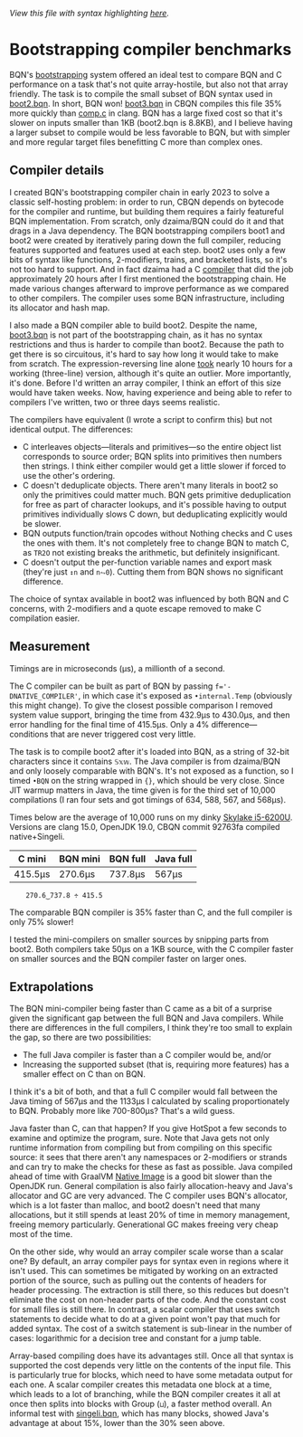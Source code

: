 *View this file with syntax highlighting [here](https://mlochbaum.github.io/BQN/implementation/bootbench.html).*

# Bootstrapping compiler benchmarks

BQN's [bootstrapping](../src/bootstrap) system offered an ideal test to compare BQN and C performance on a task that's not quite array-hostile, but also not that array friendly. The task is to compile the small subset of BQN syntax used in [boot2.bqn](../src/bootstrap/boot2.bqn). In short, BQN won! [boot3.bqn](../src/bootstrap/boot3.bqn) in CBQN compiles this file 35% more quickly than [comp.c](https://github.com/dzaima/CBQN/blob/master/src/opt/comp.c) in clang. BQN has a large fixed cost so that it's slower on inputs smaller than 1KB (boot2.bqn is 8.8KB), and I believe having a larger subset to compile would be less favorable to BQN, but with simpler and more regular target files benefitting C more than complex ones.

## Compiler details

I created BQN's bootstrapping compiler chain in early 2023 to solve a classic self-hosting problem: in order to run, CBQN depends on bytecode for the compiler and runtime, but building them requires a fairly featureful BQN implementation. From scratch, only dzaima/BQN could do it and that drags in a Java dependency. The BQN bootstrapping compilers boot1 and boot2 were created by iteratively paring down the full compiler, reducing features supported and features used at each step. boot2 uses only a few bits of syntax like functions, 2-modifiers, trains, and bracketed lists, so it's not too hard to support. And in fact dzaima had a C [compiler](https://github.com/dzaima/CBQN/blob/master/src/opt/comp.c) that did the job approximately 20 hours after I first mentioned the bootstrapping chain. He made various changes afterward to improve performance as we compared to other compilers. The compiler uses some BQN infrastructure, including its allocator and hash map.

I also made a BQN compiler able to build boot2. Despite the name, [boot3.bqn](../src/bootstrap/boot3.bqn) is not part of the bootstrapping chain, as it has no syntax restrictions and thus is harder to compile than boot2. Because the path to get there is so circuitous, it's hard to say how long it would take to make from scratch. The expression-reversing line alone [took](https://chat.stackexchange.com/transcript/52405?m=54907766#54907766) nearly 10 hours for a working (three-line) version, although it's quite an outlier. More importantly, it's done. Before I'd written an array compiler, I think an effort of this size would have taken weeks. Now, having experience and being able to refer to compilers I've written, two or three days seems realistic.

The compilers have equivalent (I wrote a script to confirm this) but not identical output. The differences:
- C interleaves objects—literals and primitives—so the entire object list corresponds to source order; BQN splits into primitives then numbers then strings. I think either compiler would get a little slower if forced to use the other's ordering.
- C doesn't deduplicate objects. There aren't many literals in boot2 so only the primitives could matter much. BQN gets primitive deduplication for free as part of character lookups, and it's possible having to output primitives individually slows C down, but deduplicating explicitly would be slower.
- BQN outputs function/train opcodes without Nothing checks and C uses the ones with them. It's not completely free to change BQN to match C, as `TR2O` not existing breaks the arithmetic, but definitely insignificant.
- C doesn't output the per-function variable names and export mask (they're just `↕n` and `n⥊0`). Cutting them from BQN shows no significant difference.

The choice of syntax available in boot2 was influenced by both BQN and C concerns, with 2-modifiers and a quote escape removed to make C compilation easier.

## Measurement

Timings are in microseconds (μs), a millionth of a second.

The C compiler can be built as part of BQN by passing `f='-DNATIVE_COMPILER'`, in which case it's exposed as `•internal.Temp` (obviously this might change). To give the closest possible comparison I removed system value support, bringing the time from 432.9μs to 430.0μs, and then error handling for the final time of 415.5μs. Only a 4% difference—conditions that are never triggered cost very little.

The task is to compile boot2 after it's loaded into BQN, as a string of 32-bit characters since it contains `𝕊𝕩𝕨`. The Java compiler is from dzaima/BQN and only loosely comparable with BQN's. It's not exposed as a function, so I timed `•BQN` on the string wrapped in `{}`, which should be very close. Since JIT warmup matters in Java, the time given is for the third set of 10,000 compilations (I ran four sets and got timings of 634, 588, 567, and 568μs).

Times below are the average of 10,000 runs on my dinky [Skylake i5-6200U](https://www.intel.com/content/www/us/en/products/sku/88193/intel-core-i56200u-processor-3m-cache-up-to-2-80-ghz/specifications.html). Versions are clang 15.0, OpenJDK 19.0, CBQN commit 92763fa compiled native+Singeli.

| C mini  | BQN mini | BQN full | Java full
|---------|----------|----------|----------
| 415.5μs | 270.6μs  | 737.8μs  | 567μs

        270.6‿737.8 ÷ 415.5

The comparable BQN compiler is 35% faster than C, and the full compiler is only 75% slower!

I tested the mini-compilers on smaller sources by snipping parts from boot2. Both compilers take 50μs on a 1KB source, with the C compiler faster on smaller sources and the BQN compiler faster on larger ones.

## Extrapolations

The BQN mini-compiler being faster than C came as a bit of a surprise given the significant gap between the full BQN and Java compilers. While there are differences in the full compilers, I think they're too small to explain the gap, so there are two possibilities:

- The full Java compiler is faster than a C compiler would be, and/or
- Increasing the supported subset (that is, requiring more features) has a smaller effect on C than on BQN.

I think it's a bit of both, and that a full C compiler would fall between the Java timing of 567μs and the 1133μs I calculated by scaling proportionately to BQN. Probably more like 700-800μs? That's a wild guess.

Java faster than C, can that happen? If you give HotSpot a few seconds to examine and optimize the program, sure. Note that Java gets not only runtime information from compiling but from compiling on this specific source: it sees that there aren't any namespaces or 2-modifiers or strands and can try to make the checks for these as fast as possible. Java compiled ahead of time with GraalVM [Native Image](https://www.graalvm.org/native-image/) is a good bit slower than the OpenJDK run. General compilation is also fairly allocation-heavy and Java's allocator and GC are very advanced. The C compiler uses BQN's allocator, which is a lot faster than malloc, and boot2 doesn't need that many allocations, but it still spends at least 20% of time in memory management, freeing memory particularly. Generational GC makes freeing very cheap most of the time.

On the other side, why would an array compiler scale worse than a scalar one? By default, an array compiler pays for syntax even in regions where it isn't used. This can sometimes be mitigated by working on an extracted portion of the source, such as pulling out the contents of headers for header processing. The extraction is still there, so this reduces but doesn't eliminate the cost on non-header parts of the code. And the constant cost for small files is still there. In contrast, a scalar compiler that uses switch statements to decide what to do at a given point won't pay that much for added syntax. The cost of a switch statement is sub-linear in the number of cases: logarithmic for a decision tree and constant for a jump table.

Array-based compiling does have its advantages still. Once all that syntax is supported the cost depends very little on the contents of the input file. This is particularly true for blocks, which need to have some metadata output for each one. A scalar compiler creates this metadata one block at a time, which leads to a lot of branching, while the BQN compiler creates it all at once then splits into blocks with Group (`⊔`), a faster method overall. An informal test with [singeli.bqn](https://github.com/mlochbaum/Singeli/blob/master/singeli.bqn), which has many blocks, showed Java's advantage at about 15%, lower than the 30% seen above.
